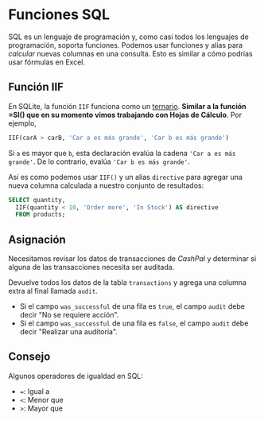 # Funciones SQL

SQL es un lenguaje de programación y, como casi todos los lenguajes de programación, soporta funciones. Podemos usar funciones y alias para *calcular* nuevas columnas en una consulta. Esto es similar a cómo podrías usar fórmulas en Excel.

## Función IIF

En SQLite, la función `IIF` funciona como un [ternario](https://book.pythontips.com/en/latest/ternary_operators.html). **Similar a la función =SI() que en su momento vimos trabajando con Hojas de Cálculo**. Por ejemplo,

```sql
IIF(carA > carB, 'Car a es más grande', 'Car b es más grande')
```

Si `a` es mayor que `b`, esta declaración evalúa la cadena `'Car a es más grande'`. De lo contrario, evalúa `'Car b es más grande'`.

Así es como podemos usar `IIF()` y un alias `directive` para agregar una nueva columna calculada a nuestro conjunto de resultados:

```sql
SELECT quantity,
  IIF(quantity < 10, 'Order more', 'In Stock') AS directive
  FROM products;
```

## Asignación

Necesitamos revisar los datos de transacciones de *CashPal* y determinar si alguna de las transacciones necesita ser auditada.

Devuelve todos los datos de la tabla `transactions` y agrega una columna extra al final llamada `audit`.

- Si el campo `was_successful` de una fila es `true`, el campo `audit` debe decir "No se requiere acción".
- Si el campo `was_successful` de una fila es `false`, el campo `audit` debe decir "Realizar una auditoría".

## Consejo

Algunos operadores de igualdad en SQL:

- `=`: Igual a
- `<`: Menor que
- `>`: Mayor que
